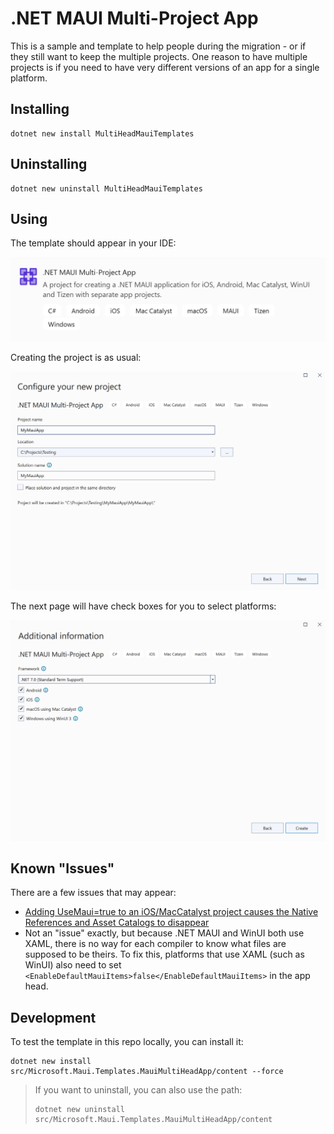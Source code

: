 # .NET MAUI Multi-Project App

This is a sample and template to help people during the
migration - or if they still want to keep the multiple projects.
One reason to have multiple projects is if you need to have very
different versions of an app for a single platform.

## Installing

```
dotnet new install MultiHeadMauiTemplates
```

## Uninstalling

```
dotnet new uninstall MultiHeadMauiTemplates
```

## Using

The template should appear in your IDE:

![Alt text](images/page-0.png)

Creating the project is as usual:

![Alt text](images/page-1.png)

The next page will have check boxes for you to select platforms:

![Alt text](images/page-2.png)

## Known "Issues"

There are a few issues that may appear:

 - [Adding UseMaui=true to an iOS/MacCatalyst project causes the Native References and Asset Catalogs to disappear](https://developercommunity.visualstudio.com/t/Adding-UseMauitrue-to-an-iOSMacCatalys/10450689?port=1025&fsid=07a18e73-fe72-4d52-8545-57984bd9481e)
 - Not an "issue" exactly, but because .NET MAUI and WinUI both use XAML, there is no way for each compiler to know what files are supposed to be theirs. To fix this, platforms that use XAML (such as WinUI) also need to set `<EnableDefaultMauiItems>false</EnableDefaultMauiItems>` in the app head.


## Development

To test the template in this repo locally, you can install it:

```
dotnet new install src/Microsoft.Maui.Templates.MauiMultiHeadApp/content --force
```

> If you want to uninstall, you can also use the path:
> 
> ```
> dotnet new uninstall src/Microsoft.Maui.Templates.MauiMultiHeadApp/content
> ```
